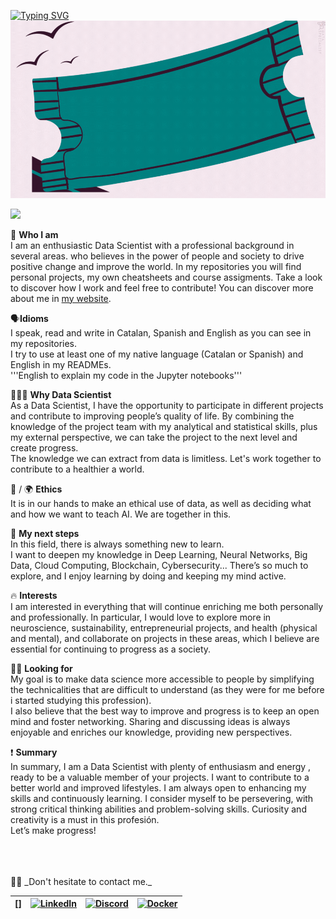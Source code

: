[![Typing SVG](https://readme-typing-svg.demolab.com?font=Poppins&weight=600&size=28&pause=1000&color=FBFFF9&background=08080800&repeat=false&random=false&width=500&height=46&lines=%F0%9F%96%96+Hi+there%2C+welcome+to+my+profile)](https://git.io/typing-svg)
![Header](datatogetherfin.gif)

![](https://komarev.com/ghpvc/?username=borch008&color=yellow)

🐼 **Who I am**  
I am an enthusiastic Data Scientist with a professional background in several areas. who believes in the power of people and society to drive positive change and improve the world. 
In my repositories you will find personal projects, my own cheatsheets and course assigments. Take a look to discover how I work and feel free to contribute!  You can discover more about me in [my website](https://databo.es).

🗣️**Idioms**  
I speak, read and write in Catalan, Spanish and English as you can see in my repositories.  
I try to use at least one of my native language (Catalan or Spanish) and English in my READMEs.  
'''English to explain my code in the Jupyter notebooks'''

👨🏻‍💻 **Why Data Scientist**  
As a Data Scientist, I have the opportunity to participate in different projects and contribute to improving people’s quality of life. By combining the knowledge of the project team with my analytical and statistical skills, plus my external perspective, we can take the project to the next level and create progress.  
The knowledge we can extract from data is limitless. Let's work together to contribute to a healthier a world.

🤖 / 🌍 **Ethics**  
It is in our hands to make an ethical use of data, as well as deciding what and how we want to teach AI. We are together in this. 

🔄 **My next steps**  
In this field, there is always something new to learn.  
I want to deepen my knowledge in Deep Learning, Neural Networks, Big Data, Cloud Computing, Blockchain, Cybersecurity... There’s so much to explore, and I enjoy learning by doing and keeping my mind active.

🔥 **Interests**  
I am interested in everything that will continue enriching me both personally and professionally. In particular, I would love to explore more in neuroscience, sustainability, entrepreneurial projects, and health (physical and mental), and collaborate on projects in these areas, which I believe are essential for continuing to progress as a society.

🤝🏻 **Looking for**   
My goal is to make data science more accessible to people by simplifying the technicalities that are difficult to understand (as they were for me before i started studying this profession).  
I also believe that the best way to improve and progress is to keep an open mind and foster networking. Sharing and discussing ideas is always enjoyable and enriches our knowledge, providing new perspectives. 

❗ **Summary**  
In summary, I am a Data Scientist with plenty of enthusiasm and energy , ready to be a valuable member of your projects. I want to contribute to a better world and improved lifestyles. I am always open to enhancing my skills and continuously learning. I consider myself to be persevering, with strong critical thinking abilities and problem-solving skills. Curiosity and creativity is a must in this profesión.  
Let’s make progress!

<br>
<br>
<br>
🙏🏻 _Don't hesitate to contact me._  

| [![<img src="https://databo.es/favicon.ico" width="30" height="30"/>](https://databo.es)] | [![LinkedIn](https://skillicons.dev/icons?i=linkedin&bg=white&color=black)](https://www.linkedin.com/in/bgarmillo/?locale=en_US) | [![Discord](https://skillicons.dev/icons?i=discord&bg=white&color=black)](https://discordapp.com/users/bgarmillo) | [![Docker](https://skillicons.dev/icons?i=docker&bg=white&color=black)](https://hub.docker.com/u/borch008) |
|---|---|---|---|







<!--
**borch008/borch008** is a ✨ _special_ ✨ repository because its `README.md` (this file) appears on your GitHub profile.

Here are some ideas to get you started:

- 🔭 I’m currently working on ...
- 🌱 I’m currently learning ...
- 👯 I’m looking to collaborate on ...
- 🤔 I’m looking for help with ...
- 💬 Ask me about ...
- 📫 How to reach me: ...
- 😄 Pronouns: ...
- ⚡ Fun fact: ...
-->
